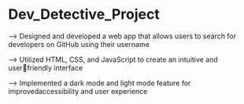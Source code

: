  # Dev_Detective_Project

--> Designed and developed a web app that allows users to search for
    developers on GitHub using their username

--> Utilized HTML, CSS, and JavaScript to create an intuitive and userfriendly interface

--> Implemented a dark mode and light mode feature for
    improvedaccessibility and user experience
